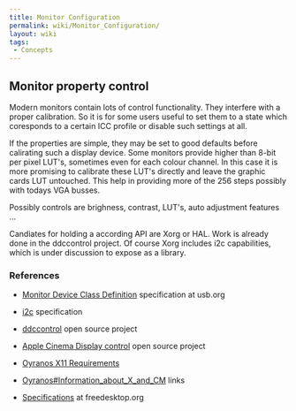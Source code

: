 ```yaml
---
title: Monitor Configuration
permalink: wiki/Monitor_Configuration/
layout: wiki
tags:
 - Concepts
---
```


Monitor property control
------------------------

Modern monitors contain lots of control functionality. They interfere
with a proper calibration. So it is for some users useful to set them to
a state which coresponds to a certain ICC profile or disable such
settings at all.

If the properties are simple, they may be set to good defaults before
calirating such a display device. Some monitors provide higher than
8-bit per pixel LUT's, sometimes even for each colour channel. In this
case it is more promising to calibrate these LUT's directly and leave
the graphic cards LUT untouched. This help in providing more of the 256
steps possibly with todays VGA busses.

Possibly controls are brighness, contrast, LUT's, auto adjustment
features ...

Candiates for holding a according API are Xorg or HAL. Work is already
done in the ddccontrol project. Of course Xorg includes i2c
capabilities, which is under discussion to expose as a library.

### References

-   [Monitor Device Class
    Definition](http://www.usb.org/developers/hidpage/) specification at
    usb.org

<!-- -->

-   [i2c](http://www.i2c-bus.org/) specification

<!-- -->

-   [ddccontrol](http://ddccontrol.sourceforge.net/) open source project

<!-- -->

-   [Apple Cinema Display
    control](http://www.technocage.com/~caskey/acdctl) open source
    project

<!-- -->

-   [Oyranos X11 Requirements](/wiki/Oyranos_X11_Requirements "wikilink")

<!-- -->

-   [Oyranos\#Information\_about\_X\_and\_CM](/wiki/Oyranos#Information_about_X_and_CM "wikilink")
    links

<!-- -->

-   [Specifications](http://www.freedesktop.org/wiki/Specifications) at
    freedesktop.org

